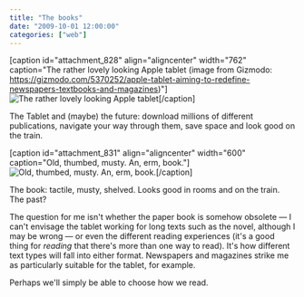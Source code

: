 ```yaml
---
title: "The books"
date: "2009-10-01 12:00:00"
categories: ["web"]
---
```



[caption id="attachment_828" align="aligncenter" width="762" caption="The rather lovely looking Apple tablet (image from Gizmodo: https://gizmodo.com/5370252/apple-tablet-aiming-to-redefine-newspapers-textbooks-and-magazines)"]![The rather lovely looking Apple tablet](https://leonpaternoster.com/wp-content/uploads/2009/10/tablet.jpg)[/caption]

The Tablet and (maybe) the future: download millions of different publications, navigate your way through them, save space and look good on the train.

[caption id="attachment_831" align="aligncenter" width="600" caption="Old, thumbed, musty. An, erm, book."]![Old, thumbed, musty. An, erm, book.](https://leonpaternoster.com/wp-content/uploads/2009/10/book.jpg)[/caption]

The book: tactile, musty, shelved. Looks good in rooms and on the train. The past?

The question for me isn't whether the paper book is somehow obsolete — I can't envisage the tablet working for long texts such as the novel, although I may be wrong — or even the different reading experiences (it's a good thing for _reading_ that there's more than one way to read). It's how different text types will fall into either format. Newspapers and magazines strike me as particularly suitable for the tablet, for example.

Perhaps we'll simply be able to choose how we read.
